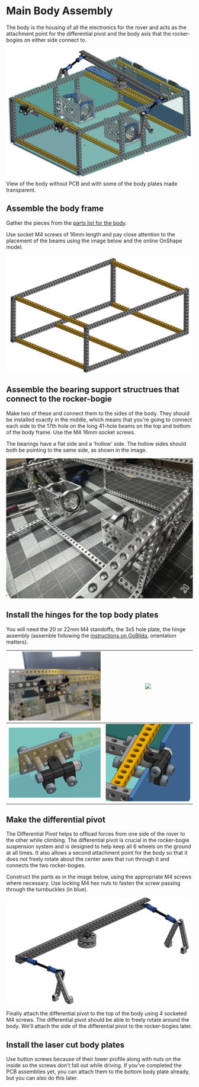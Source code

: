 # Main Body Assembly

The body is the housing of all the electronics for the rover and acts as the attachment point for the differential pivot and the body axis that the rocker-bogies on either side connect to.

![finished body](images/body.png)
View of the body without PCB and with some of the body plates made transparent.

## Assemble the body frame

Gather the pieces from the [parts list for the body](../../parts_list/README.md/#parts-for-body-assembly).

Use socket M4 screws of 16mm length and pay close attention to the placement of the beams using the image below and the online OnShape model.

![body frame](images/body_frame.png)

## Assemble the bearing support structrues that connect to the rocker-bogie


Make two of these and connect them to the sides of the body. They should be installed exactly in the middle, which means that you're going to connect each side to the 17th hole on the long 41-hole beams on the top and bottom of the body frame. Use the M4 16mm socket screws.

The bearings have a flat side and a 'hollow' side. The hollow sides should both be pointing to the same side, as shown in the image.

![bearing support structures](images/rocker-bogie-sleeves.jpeg)

## Install the hinges for the top body plates

You will need the 20 or 22mm M4 standoffs, the 3x5 hole plate, the hinge assembly (assemble following the [instructions on GoBilda](https://www.gobilda.com/plastic-hinge-2-pack/), orientation matters).

| ![](images/hinge_assy.jpg) | ![](images/hinges.jpg) |
| -------------------------- | ---------------------- |
| ![](images/hinges.png)     | ![](images/hinges2.png) |

## Make the differential pivot

The Differential Pivot helps to offload forces from one side of the rover to the other while climbing. The differential pivot is crucial in the rocker-bogie suspension system and is designed to help keep all 6 wheels on the ground at all times. It also allows a second attachment point for the body so that it does not freely rotate about the center axes that run through it and connects the two rocker-bogies.

Construct the parts as in the image below, using the appropriate M4 screws where necessary. Use locking M4 hex nuts to fasten the screw passing through the turnbuckles (in blue).

![Differential Pivot](images/diff_pivot.png)

Finally attach the differential pivot to the top of the body using 4 socketed M4 screws. The differential pivot should be able to freely rotate around the body. We'll attach the side of the differential pivot to the rocker-bogies later.

## Install the laser cut body plates

Use button screws because of their lower profile along with nuts on the inside so the screws don't fall out while driving. If you've completed the PCB assemblies yet, you can attach them to the bottom body plate already, but you can also do this later.
